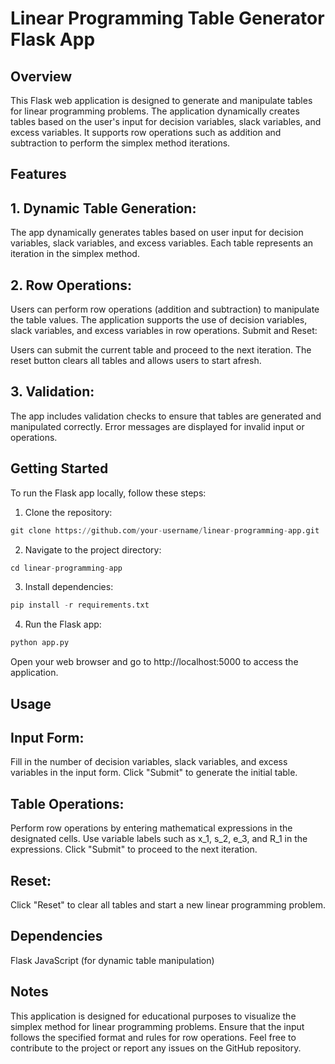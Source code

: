 # Linear Programming Table Generator Flask App

## Overview

This Flask web application is designed to generate and manipulate tables for linear programming problems. The application dynamically creates tables based on the user's input for decision variables, slack variables, and excess variables. It supports row operations such as addition and subtraction to perform the simplex method iterations.

## Features

## 1. Dynamic Table Generation:

The app dynamically generates tables based on user input for decision variables, slack variables, and excess variables.
Each table represents an iteration in the simplex method.


## 2. Row Operations:

Users can perform row operations (addition and subtraction) to manipulate the table values.
The application supports the use of decision variables, slack variables, and excess variables in row operations.
Submit and Reset:

Users can submit the current table and proceed to the next iteration.
The reset button clears all tables and allows users to start afresh.


## 3. Validation:

The app includes validation checks to ensure that tables are generated and manipulated correctly.
Error messages are displayed for invalid input or operations.


## Getting Started

To run the Flask app locally, follow these steps:

1. Clone the repository:

```python
git clone https://github.com/your-username/linear-programming-app.git
```

2. Navigate to the project directory:

```python
cd linear-programming-app
```

3. Install dependencies:

```python
pip install -r requirements.txt
```

4. Run the Flask app:

```python
python app.py
```

Open your web browser and go to http://localhost:5000 to access the application.

## Usage

## Input Form:

Fill in the number of decision variables, slack variables, and excess variables in the input form.
Click "Submit" to generate the initial table.


## Table Operations:

Perform row operations by entering mathematical expressions in the designated cells.
Use variable labels such as x_1, s_2, e_3, and R_1 in the expressions.
Click "Submit" to proceed to the next iteration.

## Reset:

Click "Reset" to clear all tables and start a new linear programming problem.

## Dependencies

Flask
JavaScript (for dynamic table manipulation)

## Notes

This application is designed for educational purposes to visualize the simplex method for linear programming problems.
Ensure that the input follows the specified format and rules for row operations.
Feel free to contribute to the project or report any issues on the GitHub repository.
